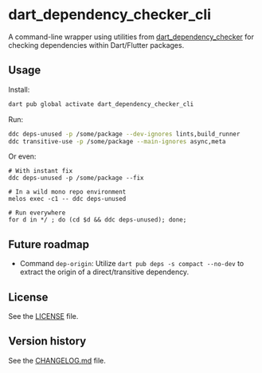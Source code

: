 # dart_dependency_checker_cli

A command-line wrapper using utilities from [dart_dependency_checker](https://pub.dev/packages/dart_dependency_checker) for checking dependencies within Dart/Flutter packages.

## Usage

Install:

```bash
dart pub global activate dart_dependency_checker_cli
```

Run:

```bash
ddc deps-unused -p /some/package --dev-ignores lints,build_runner
ddc transitive-use -p /some/package --main-ignores async,meta
```

Or even:

```
# With instant fix
ddc deps-unused -p /some/package --fix

# In a wild mono repo environment
melos exec -c1 -- ddc deps-unused

# Run everywhere
for d in */ ; do (cd $d && ddc deps-unused); done;
```

## Future roadmap

- Command `dep-origin`: Utilize `dart pub deps -s compact --no-dev` to extract the origin of a direct/transitive dependency.

## License

See the [LICENSE](LICENSE) file.

## Version history

See the [CHANGELOG.md](CHANGELOG.md) file.
